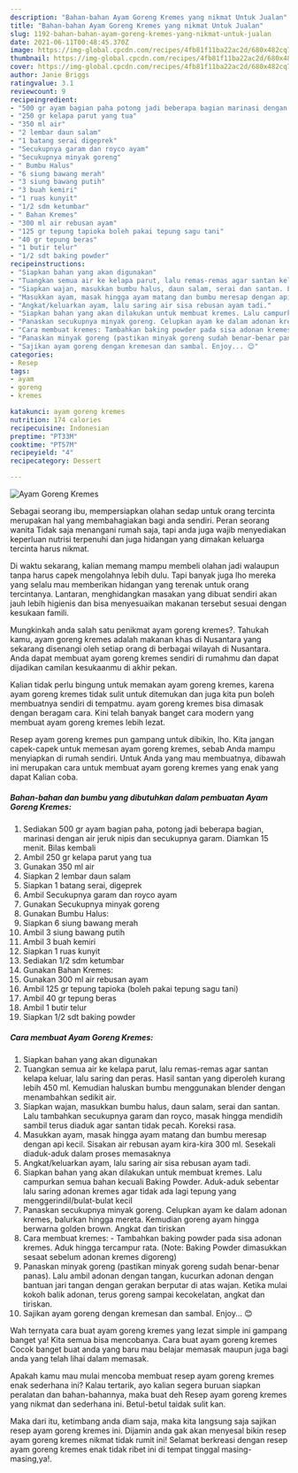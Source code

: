 ```yaml
---
description: "Bahan-bahan Ayam Goreng Kremes yang nikmat Untuk Jualan"
title: "Bahan-bahan Ayam Goreng Kremes yang nikmat Untuk Jualan"
slug: 1192-bahan-bahan-ayam-goreng-kremes-yang-nikmat-untuk-jualan
date: 2021-06-11T00:48:45.370Z
image: https://img-global.cpcdn.com/recipes/4fb81f11ba22ac2d/680x482cq70/ayam-goreng-kremes-foto-resep-utama.jpg
thumbnail: https://img-global.cpcdn.com/recipes/4fb81f11ba22ac2d/680x482cq70/ayam-goreng-kremes-foto-resep-utama.jpg
cover: https://img-global.cpcdn.com/recipes/4fb81f11ba22ac2d/680x482cq70/ayam-goreng-kremes-foto-resep-utama.jpg
author: Janie Briggs
ratingvalue: 3.1
reviewcount: 9
recipeingredient:
- "500 gr ayam bagian paha potong jadi beberapa bagian marinasi dengan air jeruk nipis dan secukupnya garam Diamkan 15 menit Bilas kembali"
- "250 gr kelapa parut yang tua"
- "350 ml air"
- "2 lembar daun salam"
- "1 batang serai digeprek"
- "Secukupnya garam dan royco ayam"
- "Secukupnya minyak goreng"
- " Bumbu Halus"
- "6 siung bawang merah"
- "3 siung bawang putih"
- "3 buah kemiri"
- "1 ruas kunyit"
- "1/2 sdm ketumbar"
- " Bahan Kremes"
- "300 ml air rebusan ayam"
- "125 gr tepung tapioka boleh pakai tepung sagu tani"
- "40 gr tepung beras"
- "1 butir telur"
- "1/2 sdt baking powder"
recipeinstructions:
- "Siapkan bahan yang akan digunakan"
- "Tuangkan semua air ke kelapa parut, lalu remas-remas agar santan kelapa keluar, lalu saring dan peras. Hasil santan yang diperoleh kurang lebih 450 ml. Kemudian haluskan bumbu menggunakan blender dengan menambahkan sedikit air."
- "Siapkan wajan, masukkan bumbu halus, daun salam, serai dan santan. Lalu tambahkan secukupnya garam dan royco, masak hingga mendidih sambil terus diaduk agar santan tidak pecah. Koreksi rasa."
- "Masukkan ayam, masak hingga ayam matang dan bumbu meresap dengan api kecil. Sisakan air rebusan ayam kira-kira 300 ml. Sesekali diaduk-aduk dalam proses memasaknya"
- "Angkat/keluarkan ayam, lalu saring air sisa rebusan ayam tadi."
- "Siapkan bahan yang akan dilakukan untuk membuat kremes. Lalu campurkan semua bahan kecuali Baking Powder. Aduk-aduk sebentar lalu saring adonan kremes agar tidak ada lagi tepung yang menggerindil/bulat-bulat kecil"
- "Panaskan secukupnya minyak goreng. Celupkan ayam ke dalam adonan kremes, balurkan hingga mereta. Kemudian goreng ayam hingga berwarna golden brown. Angkat dan tiriskan"
- "Cara membuat kremes: Tambahkan baking powder pada sisa adonan kremes. Aduk hingga tercampur rata. (Note: Baking Powder dimasukkan sesaat sebelum adonan kremes digoreng)"
- "Panaskan minyak goreng (pastikan minyak goreng sudah benar-benar panas). Lalu ambil adonan dengan tangan, kucurkan adonan dengan bantuan jari tangan dengan gerakan berputar di atas wajan. Ketika mulai kokoh balik adonan, terus goreng sampai kecokelatan, angkat dan tiriskan."
- "Sajikan ayam goreng dengan kremesan dan sambal. Enjoy... 😊"
categories:
- Resep
tags:
- ayam
- goreng
- kremes

katakunci: ayam goreng kremes 
nutrition: 174 calories
recipecuisine: Indonesian
preptime: "PT33M"
cooktime: "PT57M"
recipeyield: "4"
recipecategory: Dessert

---
```



![Ayam Goreng Kremes](https://img-global.cpcdn.com/recipes/4fb81f11ba22ac2d/680x482cq70/ayam-goreng-kremes-foto-resep-utama.jpg)

Sebagai seorang ibu, mempersiapkan olahan sedap untuk orang tercinta merupakan hal yang membahagiakan bagi anda sendiri. Peran seorang  wanita Tidak saja menangani rumah saja, tapi anda juga wajib menyediakan keperluan nutrisi terpenuhi dan juga hidangan yang dimakan keluarga tercinta harus nikmat.

Di waktu  sekarang, kalian memang mampu membeli olahan jadi walaupun tanpa harus capek mengolahnya lebih dulu. Tapi banyak juga lho mereka yang selalu mau memberikan hidangan yang terenak untuk orang tercintanya. Lantaran, menghidangkan masakan yang dibuat sendiri akan jauh lebih higienis dan bisa menyesuaikan makanan tersebut sesuai dengan kesukaan famili. 



Mungkinkah anda salah satu penikmat ayam goreng kremes?. Tahukah kamu, ayam goreng kremes adalah makanan khas di Nusantara yang sekarang disenangi oleh setiap orang di berbagai wilayah di Nusantara. Anda dapat membuat ayam goreng kremes sendiri di rumahmu dan dapat dijadikan camilan kesukaanmu di akhir pekan.

Kalian tidak perlu bingung untuk memakan ayam goreng kremes, karena ayam goreng kremes tidak sulit untuk ditemukan dan juga kita pun boleh membuatnya sendiri di tempatmu. ayam goreng kremes bisa dimasak dengan beragam cara. Kini telah banyak banget cara modern yang membuat ayam goreng kremes lebih lezat.

Resep ayam goreng kremes pun gampang untuk dibikin, lho. Kita jangan capek-capek untuk memesan ayam goreng kremes, sebab Anda mampu menyiapkan di rumah sendiri. Untuk Anda yang mau membuatnya, dibawah ini merupakan cara untuk membuat ayam goreng kremes yang enak yang dapat Kalian coba.

<!--inarticleads1-->

##### Bahan-bahan dan bumbu yang dibutuhkan dalam pembuatan Ayam Goreng Kremes:

1. Sediakan 500 gr ayam bagian paha, potong jadi beberapa bagian, marinasi dengan air jeruk nipis dan secukupnya garam. Diamkan 15 menit. Bilas kembali
1. Ambil 250 gr kelapa parut yang tua
1. Gunakan 350 ml air
1. Siapkan 2 lembar daun salam
1. Siapkan 1 batang serai, digeprek
1. Ambil Secukupnya garam dan royco ayam
1. Gunakan Secukupnya minyak goreng
1. Gunakan  Bumbu Halus:
1. Siapkan 6 siung bawang merah
1. Ambil 3 siung bawang putih
1. Ambil 3 buah kemiri
1. Siapkan 1 ruas kunyit
1. Sediakan 1/2 sdm ketumbar
1. Gunakan  Bahan Kremes:
1. Gunakan 300 ml air rebusan ayam
1. Ambil 125 gr tepung tapioka (boleh pakai tepung sagu tani)
1. Ambil 40 gr tepung beras
1. Ambil 1 butir telur
1. Siapkan 1/2 sdt baking powder




<!--inarticleads2-->

##### Cara membuat Ayam Goreng Kremes:

1. Siapkan bahan yang akan digunakan
1. Tuangkan semua air ke kelapa parut, lalu remas-remas agar santan kelapa keluar, lalu saring dan peras. Hasil santan yang diperoleh kurang lebih 450 ml. Kemudian haluskan bumbu menggunakan blender dengan menambahkan sedikit air.
1. Siapkan wajan, masukkan bumbu halus, daun salam, serai dan santan. Lalu tambahkan secukupnya garam dan royco, masak hingga mendidih sambil terus diaduk agar santan tidak pecah. Koreksi rasa.
1. Masukkan ayam, masak hingga ayam matang dan bumbu meresap dengan api kecil. Sisakan air rebusan ayam kira-kira 300 ml. Sesekali diaduk-aduk dalam proses memasaknya
1. Angkat/keluarkan ayam, lalu saring air sisa rebusan ayam tadi.
1. Siapkan bahan yang akan dilakukan untuk membuat kremes. Lalu campurkan semua bahan kecuali Baking Powder. Aduk-aduk sebentar lalu saring adonan kremes agar tidak ada lagi tepung yang menggerindil/bulat-bulat kecil
1. Panaskan secukupnya minyak goreng. Celupkan ayam ke dalam adonan kremes, balurkan hingga mereta. Kemudian goreng ayam hingga berwarna golden brown. Angkat dan tiriskan
1. Cara membuat kremes: - Tambahkan baking powder pada sisa adonan kremes. Aduk hingga tercampur rata. (Note: Baking Powder dimasukkan sesaat sebelum adonan kremes digoreng)
1. Panaskan minyak goreng (pastikan minyak goreng sudah benar-benar panas). Lalu ambil adonan dengan tangan, kucurkan adonan dengan bantuan jari tangan dengan gerakan berputar di atas wajan. Ketika mulai kokoh balik adonan, terus goreng sampai kecokelatan, angkat dan tiriskan.
1. Sajikan ayam goreng dengan kremesan dan sambal. Enjoy... 😊




Wah ternyata cara buat ayam goreng kremes yang lezat simple ini gampang banget ya! Kita semua bisa mencobanya. Cara buat ayam goreng kremes Cocok banget buat anda yang baru mau belajar memasak maupun juga bagi anda yang telah lihai dalam memasak.

Apakah kamu mau mulai mencoba membuat resep ayam goreng kremes enak sederhana ini? Kalau tertarik, ayo kalian segera buruan siapkan peralatan dan bahan-bahannya, maka buat deh Resep ayam goreng kremes yang nikmat dan sederhana ini. Betul-betul taidak sulit kan. 

Maka dari itu, ketimbang anda diam saja, maka kita langsung saja sajikan resep ayam goreng kremes ini. Dijamin anda gak akan menyesal bikin resep ayam goreng kremes nikmat tidak rumit ini! Selamat berkreasi dengan resep ayam goreng kremes enak tidak ribet ini di tempat tinggal masing-masing,ya!.


